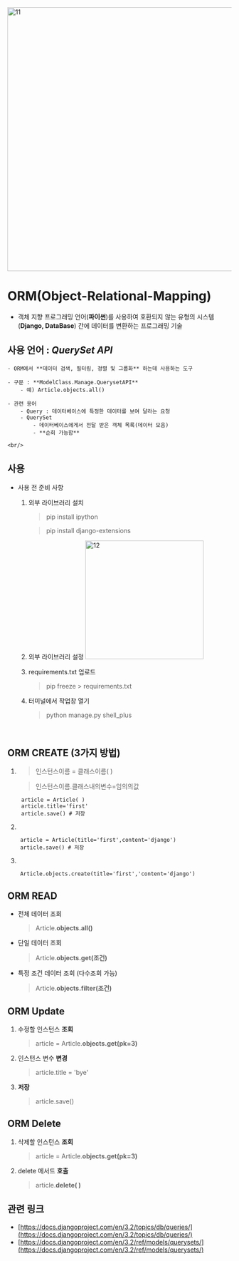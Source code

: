 <img width="592" alt="11" src="https://user-images.githubusercontent.com/108795647/228709402-1f21e0d4-1054-41cb-af0e-856600e1548d.png">

# ORM(Object-Relational-Mapping)
- 객체 지향 프로그래밍 언어(**파이썬**)를 사용하여 호환되지 않는 유형의 시스템(**Django, DataBase**) 간에 데이터를 변환하는 프로그래밍 기술

## 사용 언어 : ***QuerySet API***
    - ORM에서 **데이터 검색, 필터링, 정렬 및 그룹화** 하는데 사용하는 도구

    - 구문 : **ModelClass.Manage.QuerysetAPI**
        - 예) Article.objects.all()

    - 관련 용어
        - Query : 데이터베이스에 특정한 데이터를 보여 달라는 요청
        - QuerySet 
            - 데이터베이스에게서 전달 받은 객체 목록(데이터 모음)
            - **순회 가능함**

    <br/>

## 사용
- 사용 전 준비 사항
    1. 외부 라이브러리 설치
        > pip install ipython

        > pip install django-extensions
    2. 외부 라이브러리 설정
        <img width="266" alt="12" src="https://user-images.githubusercontent.com/108795647/228709479-e5b8c78c-7ff3-4787-bc5b-42fae5a1313f.png">
    3. requirements.txt 업로드
        > pip freeze > requirements.txt
    4. 터미널에서 작업창 열기
        > python manage.py shell_plus

<br/>

##  **ORM CREATE** (3가지 방법)

1.
    > 인스턴스이름 = 클래스이름( )

    > 인스턴스이름.클래스내의변수=임의의값

        article = Article( ) 
        article.title='first'
        article.save() # 저장
        
2. 

        article = Article(title='first',content='django')
        article.save() # 저장

3. 

        Article.objects.create(title='first','content='django')

## **ORM READ**
- 전체 데이터 조회
    > Article.**objects.all()**
- 단일 데이터 조회
    > Article.**objects.get(조건)**
- 특정 조건 데이터 조회 (다수조회 가능)
    > Article.**objects.filter(조건)**

## **ORM Update**
1. 수정할 인스턴스 **조회**
    > article = Article.**objects.get(pk=3)**
2. 인스턴스 변수 **변경**
    > article.title = 'bye'
3. **저장**
    > article.save()

## **ORM Delete**
1. 삭제할 인스턴스 **조회**
    > article = Article.**objects.get(pk=3)**
2. delete 메서드 **호출**
    > article.**delete( )**

## 관련 링크
- [https://docs.djangoproject.com/en/3.2/topics/db/queries/](https://docs.djangoproject.com/en/3.2/topics/db/queries/)
- [https://docs.djangoproject.com/en/3.2/ref/models/querysets/](https://docs.djangoproject.com/en/3.2/ref/models/querysets/)